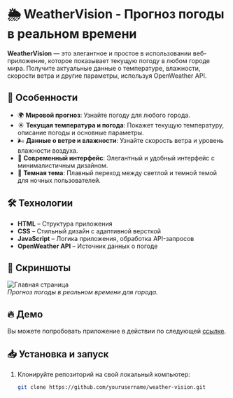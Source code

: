 # 🌦️ WeatherVision - Прогноз погоды в реальном времени

**WeatherVision** — это элегантное и простое в использовании веб-приложение, которое показывает текущую погоду в любом городе мира. Получите актуальные данные о температуре, влажности, скорости ветра и другие параметры, используя OpenWeather API.

## 🚀 Особенности
- 🌍 **Мировой прогноз**: Узнайте погоду для любого города.
- ☀️ **Текущая температура и погода**: Покажет текущую температуру, описание погоды и основные параметры.
- 🌬 **Данные о ветре и влажности**: Узнайте скорость ветра и уровень влажности воздуха.
- 🎨 **Современный интерфейс**: Элегантный и удобный интерфейс с минималистичным дизайном.
- 🌙 **Темная тема**: Плавный переход между светлой и темной темой для ночных пользователей.

## 🛠 Технологии
- **HTML** – Структура приложения
- **CSS** – Стильный дизайн с адаптивной версткой
- **JavaScript** – Логика приложения, обработка API-запросов
- **OpenWeather API** – Источник данных о погоде

## 📸 Скриншоты

![Главная страница](./screenshots/weather-1.png)  
*Прогноз погоды в реальном времени для города.*

## 🔥 Демо

Вы можете попробовать приложение в действии по следующей [ссылке](https://your-live-demo-link.com).

## 📥 Установка и запуск

1. Клонируйте репозиторий на свой локальный компьютер:
   ```bash
   git clone https://github.com/yourusername/weather-vision.git
